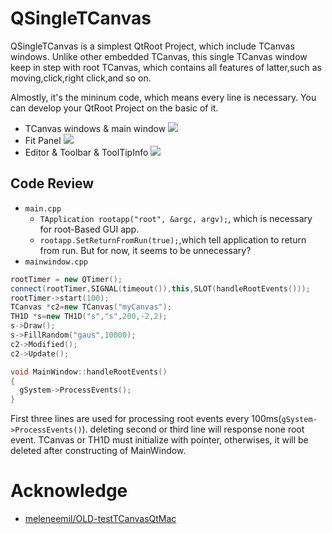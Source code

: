 # QSingleTCanvas
QSingleTCanvas is a simplest QtRoot Project, which include TCanvas windows. Unlike other embedded TCanvas, this single TCanvas window keep in step with root TCanvas, which contains all features of latter,such as moving,click,right click,and so on.

Almostly, it's the mininum code, which means every line is necessary. You can develop your QtRoot Project on the basic of it.

- TCanvas windows & main window
![](https://ws1.sinaimg.cn/large/006tKfTcly1g1i89jte8mj30jj0h7t9p.jpg)
- Fit Panel
![](https://ws2.sinaimg.cn/large/006tKfTcly1g1i8aympi3j30tx0hhdij.jpg)
- Editor & Toolbar & ToolTipInfo
![](https://ws2.sinaimg.cn/large/006tKfTcly1g1i8c3lmc3j30p80fxwgh.jpg)

## Code Review
- `main.cpp`
	- `TApplication rootapp("root", &argc, argv);`, which is necessary for root-Based GUI app.
	- `rootapp.SetReturnFromRun(true);`,which tell application to return from run. But for now, it seems to be unnecessary?
- `mainwindow.cpp`

```cpp
rootTimer = new QTimer();
connect(rootTimer,SIGNAL(timeout()),this,SLOT(handleRootEvents()));
rootTimer->start(100);
TCanvas *c2=new TCanvas("myCanvas");
TH1D *s=new TH1D("s","s",200,-2,2);
s->Draw();
s->FillRandom("gaus",10000);
c2->Modified();
c2->Update();

void MainWindow::handleRootEvents()
{
  gSystem->ProcessEvents();
}
```
First three lines are used for processing root events every 100ms(`gSystem->ProcessEvents()`). deleting second or third line will response none root event. TCanvas or TH1D must initialize with pointer, otherwises, it will be deleted after constructing of MainWindow.

# Acknowledge
- [meleneemil/OLD-testTCanvasQtMac](https://github.com/meleneemil/OLD-testTCanvasQtMac)
